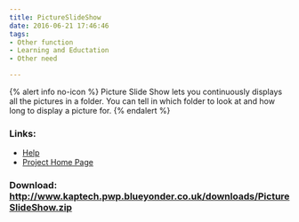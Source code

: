 ```yaml
---
title: PictureSlideShow
date: 2016-06-21 17:46:46
tags: 
- Other function
- Learning and Eductation
- Other need

---
```


{% alert info no-icon %}
Picture Slide Show lets you continuously displays all the pictures in a folder. You can tell in which folder to look at and how long to display a picture for.
{% endalert %}

<!-- more -->



### Links:
- <a href="http://www.oatsoft.org/Software/PictureSlideShow/help">Help</a>
- <a href="http://www.kaptech.pwp.blueyonder.co.uk/PictureSlideShow.htm">Project Home Page</a>

### Download: http://www.kaptech.pwp.blueyonder.co.uk/downloads/PictureSlideShow.zip 